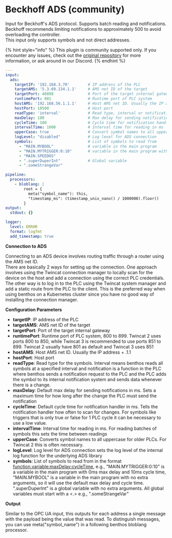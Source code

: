 # Beckhoff ADS (community)

Input for Beckhoff's ADS protocol. Supports batch reading and notifications. Beckhoff recommends limiting notifications to approximately 500 to avoid overloading the controller.\
This input only supports symbols and not direct addresses.

{% hint style="info" %}
This plugin is community supported only. If you encounter any issues, check out the [original repository](https://github.com/RuneRoven/benthosADS) for more information, or ask around in our Discord.
{% endhint %}

```yaml
---
input:
  ads:
    targetIP: '192.168.3.70'        # IP address of the PLC
    targetAMS: '5.3.69.134.1.1'     # AMS net ID of the target
    targetPort: 48898               # Port of the target internal gateway
    runtimePort: 801                # Runtime port of PLC system
    hostAMS: '192.168.56.1.1.1'     # Host AMS net ID. Usually the IP address + .1.1
    hostPort: 10500                 # Host port
    readType: 'interval'            # Read type, interval or notification
    maxDelay: 100                   # Max delay for sending notifications in ms
    cycleTime: 100                  # Cycle time for notification handler in ms
    intervalTime: 1000              # Interval time for reading in ms
    upperCase: true                 # Convert symbol names to all uppercase for older PLCs
    logLevel: "disabled"            # Log level for ADS connection
    symbols:                        # List of symbols to read from
      - "MAIN.MYBOOL"               # variable in the main program
      - "MAIN.MYTRIGGER:0:10"       # variable in the main program with 0ms max delay and 10ms cycleTime
      - "MAIN.SPEEDOS"
      - ".superDuperInt"            # Global variable
      - ".someStrangeVar"

pipeline:
  processors:
    - bloblang: |
        root = {
          meta("symbol_name"): this,
          "timestamp_ms": (timestamp_unix_nano() / 1000000).floor()
        }
output:
  stdout: {}

logger:
  level: ERROR
  format: logfmt
  add_timestamp: true
```

**Connection to ADS**

Connecting to an ADS device involves routing traffic through a router using the AMS net ID.\
There are basically 2 ways for setting up the connection. One approach involves using the Twincat connection manager to locally scan for the device on the host and add a connection using the correct PLC credentials. The other way is to log in to the PLC using the Twincat system manager and add a static route from the PLC to the client. This is the preferred way when using benthos on a Kubernetes cluster since you have no good way of installing the connection manager.

**Configuration Parameters**

* **targetIP**: IP address of the PLC
* **targetAMS**: AMS net ID of the target
* **targetPort**: Port of the target internal gateway
* **runtimePort**: Runtime port of PLC system, 800 to 899. Twincat 2 uses ports 800 to 850, while Twincat 3 is recommended to use ports 851 to 899. Twincat 2 usually have 801 as default and Twincat 3 uses 851
* **hostAMS**: Host AMS net ID. Usually the IP address + .1.1
* **hostPort**: Host port
* **readType**: Read type for the symbols. Interval means benthos reads all symbols at a specified interval and notification is a function in the PLC where benthos sends a notification request to the PLC and the PLC adds the symbol to its internal notification system and sends data whenever there is a change.
* **maxDelay**: Default max delay for sending notifications in ms. Sets a maximum time for how long after the change the PLC must send the notification
* **cycleTime**: Default cycle time for notification handler in ms. Tells the notification handler how often to scan for changes. For symbols like triggers that is only true or false for 1 PLC cycle it can be necessary to use a low value.
* **intervalTime**: Interval time for reading in ms. For reading batches of symbols this sets the time between readings
* **upperCase**: Converts symbol names to all uppercase for older PLCs. For Twincat 2 this is often necessary.
* **logLevel**: Log level for ADS connection sets the log level of the internal log function for the underlying ADS library
* **symbols**: List of symbols to read from in the format [function.variable:maxDelay:cycleTime](function.variable:maxDelay:cycleTime), e.g., "MAIN.MYTRIGGER:0:10" is a variable in the main program with 0ms max delay and 10ms cycle time, "MAIN.MYBOOL" is a variable in the main program with no extra arguments, so it will use the default max delay and cycle time. ".superDuperInt" is a global variable with no extra arguments. All global variables must start with a <.> e.g., ".someStrangeVar"

**Output**

Similar to the OPC UA input, this outputs for each address a single message with the payload being the value that was read. To distinguish messages, you can use meta("symbol\_name") in a following benthos bloblang processor.
